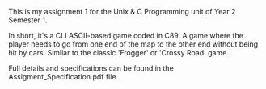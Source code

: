 This is my assignment 1 for the Unix & C Programming unit of Year 2 Semester 1.

In short, it's a CLI ASCII-based game coded in C89. A game where the player needs to go from one end of the map to the other end without being hit by cars.
Similar to the classic 'Frogger' or 'Crossy Road' game.

Full details and specifications can be found in the Assigment_Specification.pdf file.

